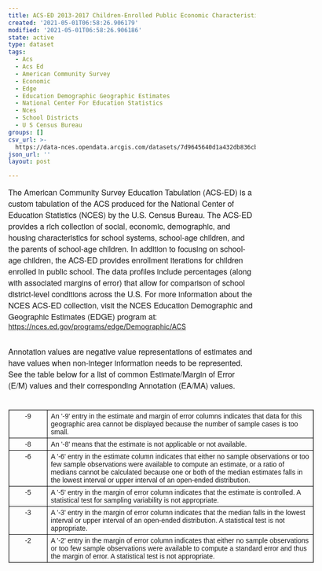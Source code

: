 ```yaml
---
title: ACS-ED 2013-2017 Children-Enrolled Public Economic Characteristics (CDP03)
created: '2021-05-01T06:58:26.906179'
modified: '2021-05-01T06:58:26.906186'
state: active
type: dataset
tags:
  - Acs
  - Acs Ed
  - American Community Survey
  - Economic
  - Edge
  - Education Demographic Geographic Estimates
  - National Center For Education Statistics
  - Nces
  - School Districts
  - U S Census Bureau
groups: []
csv_url: >-
  https://data-nces.opendata.arcgis.com/datasets/7d9645640d1a432db836cb5ce9dcc3f4_3.csv?outSR=%7B%22latestWkid%22%3A3857%2C%22wkid%22%3A102100%7D
json_url: ''
layout: post

---
```

<span style='font-family:&quot;Avenir Next W01&quot;, &quot;Avenir Next W00&quot;, &quot;Avenir Next&quot;, Avenir, &quot;Helvetica Neue&quot;, sans-serif; font-size:16px;'>The American Community Survey Education Tabulation (ACS-ED) is a custom tabulation of the ACS produced for the National Center of Education Statistics (NCES) by the U.S. Census Bureau. The ACS-ED provides a rich collection of social, economic, demographic, and housing characteristics for school systems, school-age children, and the parents of school-age children. In addition to focusing on school-age children, the ACS-ED provides enrollment iterations for children enrolled in public school. The data profiles include percentages (along with associated margins of error) that allow for comparison of school district-level conditions across the U.S. For more information about the NCES ACS-ED collection, visit the NCES Education Demographic and Geographic Estimates (EDGE) program at: </span><a href='https://nces.ed.gov/programs/edge/Demographic/ACS' rel='nofollow ugc' style='color:rgb(0, 121, 193); text-decoration-line:none; font-family:&quot;Avenir Next W01&quot;, &quot;Avenir Next W00&quot;, &quot;Avenir Next&quot;, Avenir, &quot;Helvetica Neue&quot;, sans-serif; font-size:16px;' target='_blank'>https://nces.ed.gov/programs/edge/Demographic/ACS</a><div><br /></div><div><div style='font-family:&quot;Avenir Next W01&quot;, &quot;Avenir Next W00&quot;, &quot;Avenir Next&quot;, Avenir, &quot;Helvetica Neue&quot;, sans-serif; font-size:16px;'>Annotation values are negative value representations of estimates and have values when non-integer information needs to be represented. See the table below for a list of common Estimate/Margin of Error (E/M) values and their corresponding Annotation (EA/MA) values.</div><div style='font-family:&quot;Avenir Next W01&quot;, &quot;Avenir Next W00&quot;, &quot;Avenir Next&quot;, Avenir, &quot;Helvetica Neue&quot;, sans-serif; font-size:16px;'><br /></div><div style='font-family:&quot;Avenir Next W01&quot;, &quot;Avenir Next W00&quot;, &quot;Avenir Next&quot;, Avenir, &quot;Helvetica Neue&quot;, sans-serif; font-size:16px;'><table border='0' cellpadding='0' cellspacing='0' style='margin-bottom:1.5rem; width:467.5pt; background-image:initial; background-position:initial; background-size:initial; background-repeat:initial; background-attachment:initial; background-origin:initial; background-clip:initial; border-collapse:collapse; border-spacing:0px; border:1px solid rgb(204, 204, 204); font-size:0.875rem;' width='623'><tbody><tr style='border-bottom:1px solid rgb(204, 204, 204);'><td style='border:1pt solid windowtext; padding:0in 5.4pt; width:49.25pt;' valign='top' width='66'><p style='margin:3pt 0in; text-align:center;'><span style='font-family:Arial, sans-serif; background-image:initial; background-position:initial; background-size:initial; background-repeat:initial; background-attachment:initial; background-origin:initial; background-clip:initial;'>-9</span></p></td><td style='border-left:none; border-right:1pt solid windowtext; padding:0in 5.4pt; width:418.25pt; border-top:1pt solid windowtext; border-bottom:1pt solid windowtext; border-image:initial;' valign='top' width='558'><p style='margin:3pt 0in;'><span style='font-family:Arial, sans-serif; background-image:initial; background-position:initial; background-size:initial; background-repeat:initial; background-attachment:initial; background-origin:initial; background-clip:initial;'>An '-9' entry in the estimate and margin of error columns indicates that data for this geographic area cannot be displayed because the number of sample cases is too small.</span></p></td></tr><tr style='border-bottom:1px solid rgb(204, 204, 204);'><td style='border-left:1pt solid windowtext; border-right:1pt solid windowtext; padding:0in 5.4pt; width:49.25pt; border-bottom:1pt solid windowtext; border-image:initial; border-top:none;' valign='top' width='66'><p style='margin:3pt 0in; text-align:center;'><span style='font-family:Arial, sans-serif; background-image:initial; background-position:initial; background-size:initial; background-repeat:initial; background-attachment:initial; background-origin:initial; background-clip:initial;'>-8</span></p></td><td style='border-left:none; border-right:1pt solid windowtext; padding:0in 5.4pt; width:418.25pt; border-top:none; border-bottom:1pt solid windowtext;' valign='top' width='558'><p style='margin:3pt 0in;'><span style='font-family:Arial, sans-serif; background-image:initial; background-position:initial; background-size:initial; background-repeat:initial; background-attachment:initial; background-origin:initial; background-clip:initial;'>An '-8' means that the estimate is not applicable or not available.</span></p></td></tr><tr style='border-bottom:1px solid rgb(204, 204, 204);'><td style='border-left:1pt solid windowtext; border-right:1pt solid windowtext; padding:0in 5.4pt; width:49.25pt; border-bottom:1pt solid windowtext; border-image:initial; border-top:none;' valign='top' width='66'><p style='margin:3pt 0in; text-align:center;'><span style='font-family:Arial, sans-serif; background-image:initial; background-position:initial; background-size:initial; background-repeat:initial; background-attachment:initial; background-origin:initial; background-clip:initial;'>-6</span></p></td><td style='border-left:none; border-right:1pt solid windowtext; padding:0in 5.4pt; width:418.25pt; border-top:none; border-bottom:1pt solid windowtext;' valign='top' width='558'><p style='margin:3pt 0in;'><span style='font-family:Arial, sans-serif; background-image:initial; background-position:initial; background-size:initial; background-repeat:initial; background-attachment:initial; background-origin:initial; background-clip:initial;'>A '-6' entry in the estimate column indicates that either no sample observations or too few sample observations were available to compute an   estimate, or a ratio of medians cannot be calculated because one or both of the median estimates falls in the lowest interval or upper interval of an open-ended distribution.</span></p></td></tr><tr style='border-bottom:1px solid rgb(204, 204, 204);'><td style='border-left:1pt solid windowtext; border-right:1pt solid windowtext; padding:0in 5.4pt; width:49.25pt; border-bottom:1pt solid windowtext; border-image:initial; border-top:none;' valign='top' width='66'><p style='margin:3pt 0in; text-align:center;'><span style='font-family:Arial, sans-serif; background-image:initial; background-position:initial; background-size:initial; background-repeat:initial; background-attachment:initial; background-origin:initial; background-clip:initial;'>-5</span></p></td><td style='border-left:none; border-right:1pt solid windowtext; padding:0in 5.4pt; width:418.25pt; border-top:none; border-bottom:1pt solid windowtext;' valign='top' width='558'><p style='margin:3pt 0in;'><span style='font-family:Arial, sans-serif; background-image:initial; background-position:initial; background-size:initial; background-repeat:initial; background-attachment:initial; background-origin:initial; background-clip:initial;'>A '-5' entry in the margin of error column indicates that the estimate is controlled. A statistical test for sampling variability is not appropriate.</span></p></td></tr><tr style='border-bottom:1px solid rgb(204, 204, 204);'><td style='border-left:1pt solid windowtext; border-right:1pt solid windowtext; padding:0in 5.4pt; width:49.25pt; border-bottom:1pt solid windowtext; border-image:initial; border-top:none;' valign='top' width='66'><p style='margin:3pt 0in; text-align:center;'><span style='font-family:Arial, sans-serif; background-image:initial; background-position:initial; background-size:initial; background-repeat:initial; background-attachment:initial; background-origin:initial; background-clip:initial;'>-3</span></p></td><td style='border-left:none; border-right:1pt solid windowtext; padding:0in 5.4pt; width:418.25pt; border-top:none; border-bottom:1pt solid windowtext;' valign='top' width='558'><p style='margin:3pt 0in;'><span style='font-family:Arial, sans-serif; background-image:initial; background-position:initial; background-size:initial; background-repeat:initial; background-attachment:initial; background-origin:initial; background-clip:initial;'>A '-3' entry in the margin of error column indicates that the median falls in the lowest interval or upper interval of an open-ended distribution. A statistical test is not appropriate.</span></p></td></tr><tr style='border-bottom:none;'><td style='border-left:1pt solid windowtext; border-right:1pt solid windowtext; padding:0in 5.4pt; width:49.25pt; border-bottom:1pt solid windowtext; border-image:initial; border-top:none;' valign='top' width='66'><p style='margin:3pt 0in; text-align:center;'><span style='font-family:Arial, sans-serif; background-image:initial; background-position:initial; background-size:initial; background-repeat:initial; background-attachment:initial; background-origin:initial; background-clip:initial;'>-2</span></p></td><td style='border-left:none; border-right:1pt solid windowtext; padding:0in 5.4pt; width:418.25pt; border-top:none; border-bottom:1pt solid windowtext;' valign='top' width='558'><p style='margin:3pt 0in;'><span style='font-family:Arial, sans-serif; background-image:initial; background-position:initial; background-size:initial; background-repeat:initial; background-attachment:initial; background-origin:initial; background-clip:initial;'>A '-2' entry in the margin of error column indicates that either no sample observations or too few sample observations were available to compute a standard error and thus the margin of error. A statistical test is not appropriate.</span></p></td></tr></tbody></table></div></div>

